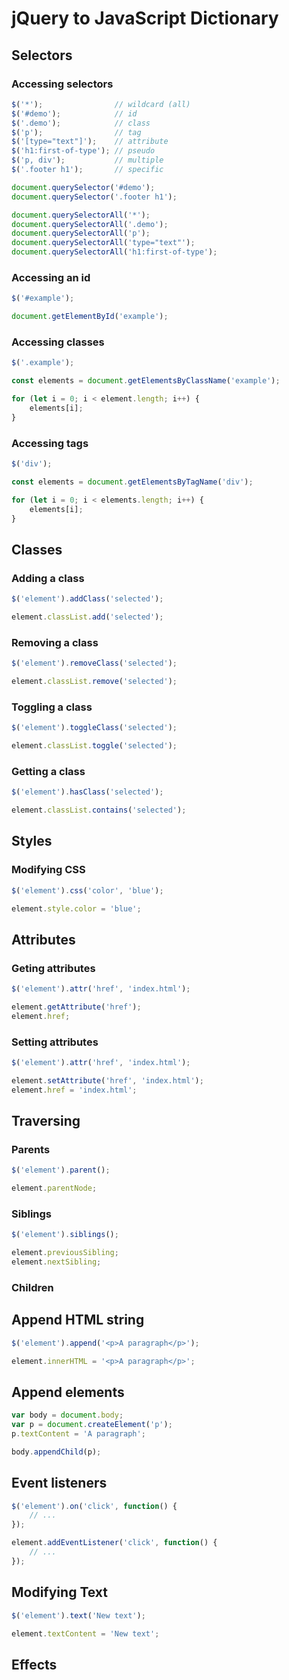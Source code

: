 # jQuery to JavaScript Dictionary

## Selectors

### Accessing selectors

```js
$('*');                // wildcard (all)
$('#demo');            // id
$('.demo');            // class
$('p');                // tag
$('[type="text"]');    // attribute
$('h1:first-of-type'); // pseudo
$('p, div');           // multiple
$('.footer h1');       // specific
```

```js
document.querySelector('#demo');
document.querySelector('.footer h1');
```

```js
document.querySelectorAll('*');
document.querySelectorAll('.demo');
document.querySelectorAll('p');
document.querySelectorAll('type="text"');
document.querySelectorAll('h1:first-of-type');
```


### Accessing an id

```js
$('#example');
```

```js
document.getElementById('example');
```

### Accessing classes

```js
$('.example');
```

```js
const elements = document.getElementsByClassName('example');

for (let i = 0; i < element.length; i++) {
    elements[i];
}
```

### Accessing tags

```js
$('div');
```

```js
const elements = document.getElementsByTagName('div');

for (let i = 0; i < elements.length; i++) {
    elements[i];
}
```

## Classes

### Adding a class

```js
$('element').addClass('selected');
```

```js
element.classList.add('selected');
```

### Removing a class

```js
$('element').removeClass('selected');
```

```js
element.classList.remove('selected');
```

### Toggling a class

```js
$('element').toggleClass('selected');
```

```js
element.classList.toggle('selected');
```

### Getting a class

```js
$('element').hasClass('selected');
```

```js
element.classList.contains('selected');
```

## Styles

### Modifying CSS

```js
$('element').css('color', 'blue');
```

```js
element.style.color = 'blue';
```

## Attributes

### Geting attributes

```js
$('element').attr('href', 'index.html');
```

```js
element.getAttribute('href');
element.href;
```

### Setting attributes

```js
$('element').attr('href', 'index.html');
```

```js
element.setAttribute('href', 'index.html');
element.href = 'index.html';
```

## Traversing

### Parents

```js
$('element').parent();
```

```js
element.parentNode;
```

### Siblings

```js
$('element').siblings();
```

```js
element.previousSibling;
element.nextSibling;
```

### Children

## Append HTML string

```js
$('element').append('<p>A paragraph</p>');
```

```js
element.innerHTML = '<p>A paragraph</p>';
```

## Append elements

```js
var body = document.body;
var p = document.createElement('p');
p.textContent = 'A paragraph';

body.appendChild(p);
```


## Event listeners

```js
$('element').on('click', function() { 
	// ...
});
```

```js
element.addEventListener('click', function() {
	// ...
});
```

## Modifying Text

```js
$('element').text('New text');
```

```js
element.textContent = 'New text';
```

## Effects


